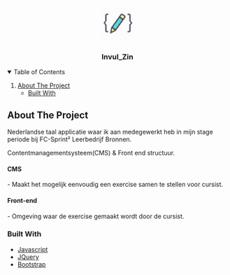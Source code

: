 <!-- PROJECT LOGO -->
<br />
<p align="center">
  <a href="https://github.com/MarcoGDev/Invul_zin/">
    <img src="images/pencil.png" alt="Logo" width="80" height="80">
  </a>

  <h3 align="center">Invul_Zin</h3>


<!-- TABLE OF CONTENTS -->
<details open="Closed">
  <summary>Table of Contents</summary>
  <ol>
    <li>
      <a href="#about-the-project">About The Project</a>
      <ul>
        <li><a href="#built-with">Built With</a></li>
      </ul>
    </li>
  </ol>
</details>



<!-- ABOUT THE PROJECT -->
## About The Project
Nederlandse taal applicatie waar ik aan medegewerkt heb in mijn stage periode bij FC-Sprint² Leerbedrijf Bronnen.

Contentmanagementsysteem(CMS) & Front end structuur.

<h4>CMS</h4>
- Maakt het mogelijk eenvoudig een exercise samen te stellen voor cursist.


<h4>Front-end</h4>
- Omgeving waar de exercise gemaakt wordt door de cursist.

### Built With
* [Javascript](https://www.javascript.com/)
* [JQuery](https://jquery.com)
* [Bootstrap](https://getbootstrap.com)
